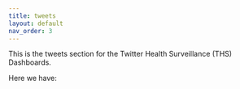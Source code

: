 ```yaml
---
title: tweets
layout: default
nav_order: 3
---
```


This is the tweets section for the Twitter Health Surveillance (THS) Dashboards. 

Here we have:
